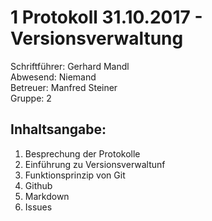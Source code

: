 # 1 Protokoll 31.10.2017 - Versionsverwaltung

Schriftführer: Gerhard Mandl  
Abwesend: Niemand  
Betreuer: Manfred Steiner  
Gruppe: 2  

## Inhaltsangabe:
1. Besprechung der Protokolle
2. Einführung zu Versionsverwaltunf
3. Funktionsprinzip von Git
4. Github
5. Markdown 
6. Issues 

